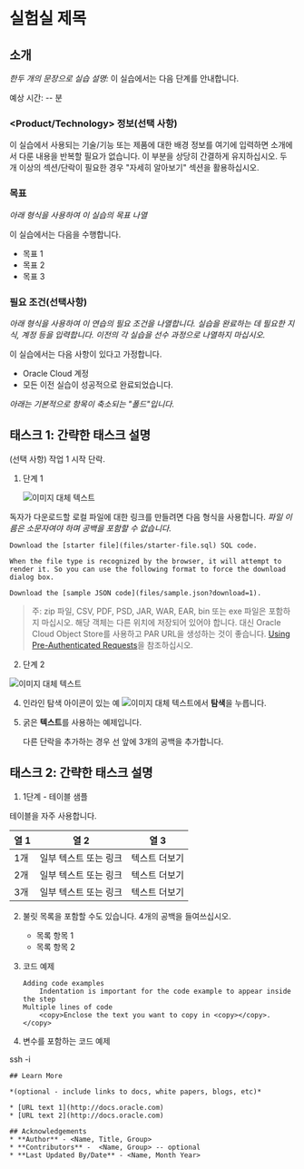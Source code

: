 # 실험실 제목

## 소개

_한두 개의 문장으로 실습 설명:_ 이 실습에서는 다음 단계를 안내합니다.

예상 시간: -- 분

### <Product/Technology> 정보(선택 사항)

이 실습에서 사용되는 기술/기능 또는 제품에 대한 배경 정보를 여기에 입력하면 소개에서 다룬 내용을 반복할 필요가 없습니다. 이 부분을 상당히 간결하게 유지하십시오. 두 개 이상의 섹션/단락이 필요한 경우 "자세히 알아보기" 섹션을 활용하십시오.

### 목표

_아래 형식을 사용하여 이 실습의 목표 나열_

이 실습에서는 다음을 수행합니다.

*   목표 1
*   목표 2
*   목표 3

### 필요 조건(선택사항)

_아래 형식을 사용하여 이 연습의 필요 조건을 나열합니다. 실습을 완료하는 데 필요한 지식, 계정 등을 입력합니다. 이전의 각 실습을 선수 과정으로 나열하지 마십시오._

이 실습에서는 다음 사항이 있다고 가정합니다.

*   Oracle Cloud 계정
*   모든 이전 실습이 성공적으로 완료되었습니다.

_아래는 기본적으로 항목이 축소되는 "폴드"입니다._

## 태스크 1: 간략한 태스크 설명

(선택 사항) 작업 1 시작 단락.

1.  단계 1
    
    ![이미지 대체 텍스트](images/sample1.png)
    

독자가 다운로드할 로컬 파일에 대한 링크를 만들려면 다음 형식을 사용합니다. _파일 이름은 소문자여야 하며 공백을 포함할 수 없습니다._

    Download the [starter file](files/starter-file.sql) SQL code.
    
    When the file type is recognized by the browser, it will attempt to render it. So you can use the following format to force the download dialog box.
    
    Download the [sample JSON code](files/sample.json?download=1).
    

> 주: zip 파일, CSV, PDF, PSD, JAR, WAR, EAR, bin 또는 exe 파일은 포함하지 마십시오. 해당 객체는 다른 위치에 저장되어 있어야 합니다. 대신 Oracle Cloud Object Store를 사용하고 PAR URL을 생성하는 것이 좋습니다. [Using Pre-Authenticated Requests](https://docs.cloud.oracle.com/en-us/iaas/Content/Object/Tasks/usingpreauthenticatedrequests.htm)을 참조하십시오.

2.  단계 2

![이미지 대체 텍스트](images/sample1.png)

4.  인라인 탐색 아이콘이 있는 예 ![이미지 대체 텍스트](images/sample2.png)에서 **탐색**을 누릅니다.
    
5.  굵은 **텍스트**를 사용하는 예제입니다.
    
    다른 단락을 추가하는 경우 선 앞에 3개의 공백을 추가합니다.
    

## 태스크 2: 간략한 태스크 설명

1.  1단계 - 테이블 샘플

테이블을 자주 사용합니다.

| 열 1 | 열 2 | 열 3 |
| --- | --- | --- |
| 1개 | 일부 텍스트 또는 링크 | 텍스트 더보기 |
| 2개 | 일부 텍스트 또는 링크 | 텍스트 더보기 |
| 3개 | 일부 텍스트 또는 링크 | 텍스트 더보기 |

2.  불릿 목록을 포함할 수도 있습니다. 4개의 공백을 들여쓰십시오.
    
    *   목록 항목 1
    *   목록 항목 2
3.  코드 예제
    
        Adding code examples
        	Indentation is important for the code example to appear inside the step
        Multiple lines of code
        	<copy>Enclose the text you want to copy in <copy></copy>.</copy>
        
4.  변수를 포함하는 코드 예제
    

ssh -i

    
    ## Learn More
    
    *(optional - include links to docs, white papers, blogs, etc)*
    
    * [URL text 1](http://docs.oracle.com)
    * [URL text 2](http://docs.oracle.com)
    
    ## Acknowledgements
    * **Author** - <Name, Title, Group>
    * **Contributors** -  <Name, Group> -- optional
    * **Last Updated By/Date** - <Name, Month Year>